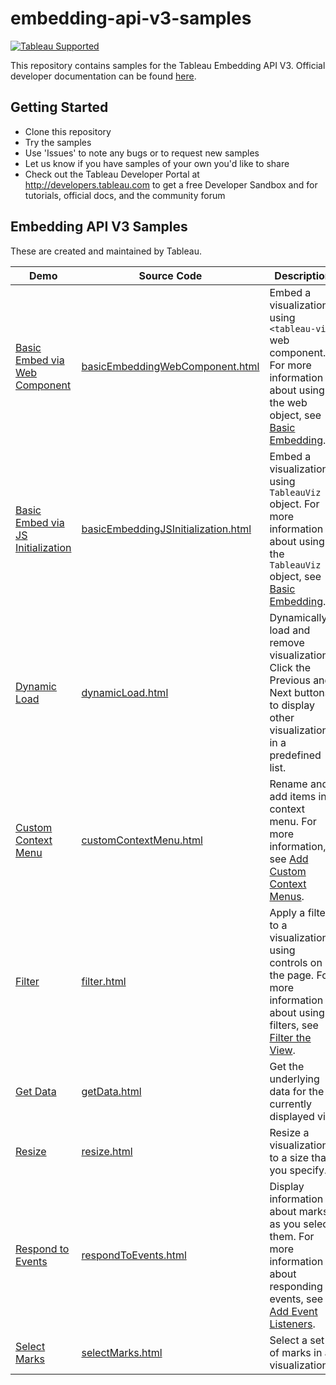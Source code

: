 # embedding-api-v3-samples
[![Tableau Supported](https://img.shields.io/badge/Support%20Level-Tableau%20Supported-53bd92.svg)](https://www.tableau.com/support-levels-it-and-developer-tools)

This repository contains samples for the Tableau Embedding API V3.  Official developer documentation can be found [here](https://help.tableau.com/current/api/embedding_api/en-us/index.html).

Getting Started
---------------
* Clone this repository
* Try the samples
* Use 'Issues' to note any bugs or to request new samples
* Let us know if you have samples of your own you'd like to share
* Check out the Tableau Developer Portal at http://developers.tableau.com to get a free Developer Sandbox and for tutorials, official docs, and the community forum

Embedding API V3 Samples
---------------
These are created and maintained by Tableau.

Demo | Source Code | Description
-------- |  -------- |  --------
[Basic Embed via Web Component](http://tableau.github.io/embedding-api-v3-samples/basicEmbeddingWebComponent.html) | [basicEmbeddingWebComponent.html](basicEmbeddingWebComponent.html) | Embed a visualization using `<tableau-viz` web component. For more information about using the web object, see [Basic Embedding](https://help.tableau.com/current/api/embedding_api/en-us/docs/embedding_api_basic.html#use-the-tableau-viz-web-component-for-basic-embedding).
[Basic Embed via JS Initialization](http://tableau.github.io/embedding-api-v3-samples/basicEmbeddingJSInitialization.html) | [basicEmbeddingJSInitialization.html](basicEmbeddingJSInitialization.html) | Embed a visualization using `TableauViz` object. For more information about using the `TableauViz` object, see [Basic Embedding](https://help.tableau.com/current/api/embedding_api/en-us/docs/embedding_api_basic.html#use-javascript-to-initialize-the-api-and-embed-the-view).
[Dynamic Load](http://tableau.github.io/embedding-api-v3-samples/dynamicLoad.html) | [dynamicLoad.html](dynamicLoad.html) | Dynamically load and remove visualizations. Click the Previous and Next buttons to display other visualizations in a predefined list. 
[Custom Context Menu](http://tableau.github.io/embedding-api-v3-samples/customContextMenu.html) | [customContextMenu.html](customContextMenu.html) | Rename and add items in a context menu. For more information, see [Add Custom Context Menus](https://help.tableau.com/current/api/embedding_api/en-us/docs/embedding_api_context_menu.html).
[Filter](http://tableau.github.io/embedding-api-v3-samples/filter.html) | [filter.html](filter.html) | Apply a filter to a visualization using controls on the page. For more information about using filters, see [Filter the View](https://help.tableau.com/current/api/embedding_api/en-us/docs/embedding_api_filter.html).
[Get Data](http://tableau.github.io/embedding-api-v3-samples/getData.html) | [getData.html](getData.html) |  Get the underlying data for the currently displayed viz.
[Resize](http://tableau.github.io/embedding-api-v3-samples/resize.html) | [resize.html](resize.html) | Resize a visualization to a size that you specify. 
[Respond to Events](http://tableau.github.io/embedding-api-v3-samples/respondToEvents.html) | [respondToEvents.html](respondToEvents.html) | Display information about marks as you select them. For more information about responding to events, see [Add Event Listeners](https://help.tableau.com/current/api/embedding_api/en-us/docs/embedding_api_event.html).
[Select Marks](http://tableau.github.io/embedding-api-v3-samples/selectMarks.html) | [selectMarks.html](selectMarks.html) | Select a set of marks in a visualization. 
